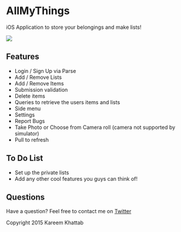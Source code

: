 # AllMyThings

iOS Application to store your belongings and make lists!

![](http://i.imgur.com/lzIk4SF.gif)


## Features
- Login / Sign Up via Parse
- Add / Remove Lists 
- Add / Remove Items 
- Submission validation 
- Delete items 
- Queries to retrieve the users items and lists
- Side menu 
- Settings 
- Report Bugs 
- Take Photo or Choose from Camera roll (camera not supported by simulator)
- Pull to refresh

## To Do List
- Set up the private lists 
- Add any other cool features you guys can think of! 

Questions
---------------------

Have a question? Feel free to contact me on <a href="http://www.twitter.com/kvreem" target="_blank">Twitter</a>


Copyright 2015 Kareem Khattab
